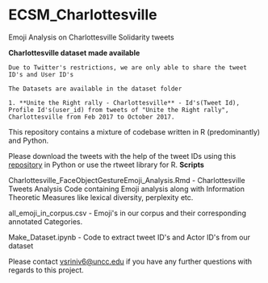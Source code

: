 # ECSM_Charlottesville
Emoji Analysis on Charlottesville Solidarity tweets

**Charlottesville dataset made available**
```
Due to Twitter's restrictions, we are only able to share the tweet ID's and User ID's

The Datasets are available in the dataset folder

1. **Unite the Right rally - Charlottesville** - Id's(Tweet Id), Profile Id's(user_id) from tweets of "Unite the Right rally", Charlottesville from Feb 2017 to October 2017.
```

This repository contains a mixture of codebase written in R (predominantly) and Python.

Please download the tweets with the help of the tweet IDs using this [repository](https://github.com/VidhushiniSrinivasan16/tweets_extraction) in Python or use the rtweet library for R.
**Scripts**

Charlottesville_FaceObjectGestureEmoji_Analysis.Rmd - Charlottesville Tweets Analysis Code containing Emoji analysis along with Information Theoretic Measures like lexical diversity, perplexity etc.

all_emoji_in_corpus.csv - Emoji's in our corpus and their corresponding annotated Categories.

Make_Dataset.ipynb - Code to extract tweet ID's and Actor ID's from our dataset

Please contact vsriniv6@uncc.edu if you have any further questions with regards to this project. 
